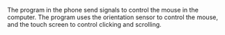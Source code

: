 The program in the phone send signals to control the mouse in the computer.  The program uses the orientation sensor to control the mouse, and the touch screen to control clicking and scrolling.